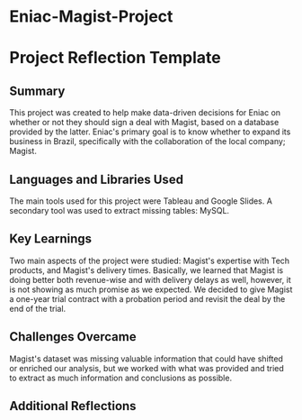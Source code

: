 # Eniac-Magist-Project
# Project Reflection Template 
## Summary 
This project was created to help make data-driven decisions for Eniac on whether or not they should sign a deal with Magist, based on a database provided by the latter. Eniac's primary goal is to know whether to expand its business in Brazil, specifically with the collaboration of the local company; Magist. 
## Languages and Libraries Used 
The main tools used for this project were Tableau and Google Slides. A secondary tool was used to extract missing tables: MySQL.
## Key Learnings 
Two main aspects of the project were studied: Magist's expertise with Tech products, and Magist's delivery times. Basically, we learned that Magist is doing better both revenue-wise and with delivery delays as well, however, it is not showing as much promise as we expected. We decided to give Magist a one-year trial contract with a probation period and revisit the deal by the end of the trial.
## Challenges Overcame 
Magist's dataset was missing valuable information that could have shifted or enriched our analysis, but we worked with what was provided and tried to extract as much information and conclusions as possible. 
## Additional Reflections 
